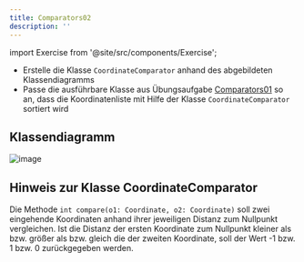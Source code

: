 ```yaml
---
title: Comparators02
description: ''
---
```


import Exercise from '@site/src/components/Exercise';

- Erstelle die Klasse `CoordinateComparator` anhand des abgebildeten
  Klassendiagramms
- Passe die ausführbare Klasse aus Übungsaufgabe
  [Comparators01](comparators01.md) so an, dass die Koordinatenliste mit
  Hilfe der Klasse `CoordinateComparator` sortiert wird

## Klassendiagramm
![image](https://user-images.githubusercontent.com/47243617/208053756-ba4ead78-8939-4476-b1cb-36b6f3b4cf2e.png)

## Hinweis zur Klasse CoordinateComparator
Die Methode `int compare(o1: Coordinate, o2: Coordinate)` soll zwei eingehende
Koordinaten anhand ihrer jeweiligen Distanz zum Nullpunkt vergleichen. Ist die
Distanz der ersten Koordinate zum Nullpunkt kleiner als bzw. größer als bzw.
gleich die der zweiten Koordinate, soll der Wert -1 bzw. 1 bzw. 0 zurückgegeben
werden.

<Exercise pullRequest="48" branchSuffix="comparators/02" />
